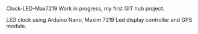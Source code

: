 Clock-LED-Max7219
Work in progress, my first GIT hub project.

LED clock using Arduino Nano, Maxim 7219 Led display controller and GPS module.
